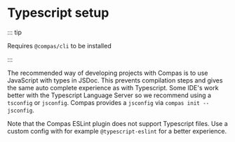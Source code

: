 # Typescript setup

::: tip

Requires `@compas/cli` to be installed

:::

The recommended way of developing projects with Compas is to use JavaScript with types in
JSDoc. This prevents compilation steps and gives the same auto complete experience as with
Typescript. Some IDE's work better with the Typescript Language Server so we recommend
using a `tsconfig` or `jsconfig`. Compas provides a `jsconfig` via
`compas init --jsconfig`.

Note that the Compas ESLint plugin does not support Typescript files. Use a custom config
with for example `@typescript-eslint` for a better experience.
